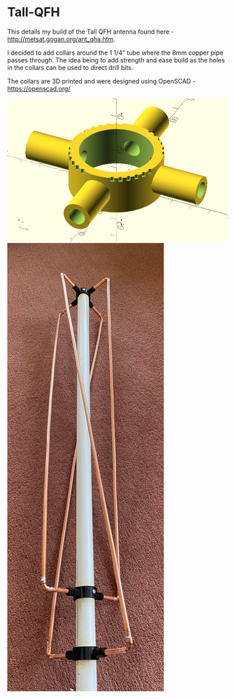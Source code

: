 # Tall-QFH

This details my build of the Tall QFH antenna found here - http://metsat.gogan.org/ant_qha.htm. 

I decided to add collars around the 1 1/4" tube where the 8mm copper pipe passes through.
The idea being to add strength and ease build as the holes in the collars can be used to direct drill bits.

The collars are 3D printed and were designed using OpenSCAD - https://openscad.org/

<img src="https://github.com/MartinDavidWaller/Tall-QFH/blob/main/Pictures/TopOpenSCADView.png?sanitize=true&raw=true" />


<img src="https://github.com/MartinDavidWaller/Tall-QFH/blob/main/Pictures/P5.jpg?sanitize=true&raw=true" />
